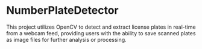 # NumberPlateDetector
 This project utilizes OpenCV to detect and extract  license plates in real-time from a webcam feed, providing users with the ability to save scanned plates as image files for further analysis or processing.

